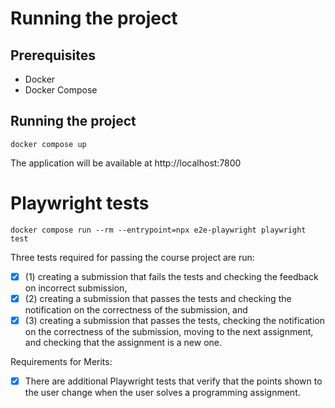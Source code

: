 # Running the project

## Prerequisites

- Docker
- Docker Compose

## Running the project

```
docker compose up
```

The application will be available at http://localhost:7800


# Playwright tests

```
docker compose run --rm --entrypoint=npx e2e-playwright playwright test
```
Three tests required for passing the course project are run:

- [x]  (1) creating a submission that fails the tests and checking the feedback on incorrect submission,
- [x]  (2) creating a submission that passes the tests and checking the notification on the correctness of the submission, and
- [x]  (3) creating a submission that passes the tests, checking the notification on the correctness of the submission, moving to the next assignment, and checking that the assignment is a new one.

Requirements for Merits:

- [x] There are additional Playwright tests that verify that the points shown to the user change when the user solves a programming assignment.
